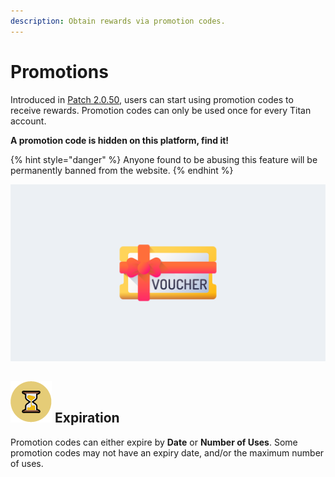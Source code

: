 ```yaml
---
description: Obtain rewards via promotion codes.
---
```


# Promotions

Introduced in [Patch 2.0.50](https://steamcommunity.com/groups/titantf/discussions/11/1739968490569738631/), users can start using promotion codes to receive rewards. Promotion codes can only be used once for every Titan account.

**A promotion code is hidden on this platform, find it!**

{% hint style="danger" %}
Anyone found to be abusing this feature will be permanently banned from the website.
{% endhint %}

![](../../.gitbook/assets/promotions.png)

## ![](../../.gitbook/assets/hourglass.png) Expiration

Promotion codes can either expire by **Date** or **Number of Uses**. Some promotion codes may not have an expiry date, and/or the maximum number of uses.

